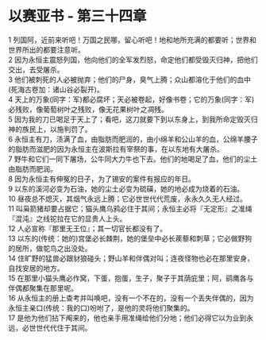 # 以赛亚书 - 第三十四章
  
 1 列国阿，近前来听吧！万国之民哪，留心听吧！地和地所充满的都要听；世界和世界所出的都要注意听。  
 2 因为永恒主震怒列国，他向他们的全军发烈怒，命定他们都受毁灭归神，把他们交出，去受屠杀。  
 3 他们被刺死的人必被抛弃；他们的尸身，臭气上腾；众山都溶化于他们的血中(死海古卷加：诸山谷必裂开)。  
 4 天上的万象(同字：军)都必腐坏；天必被卷起，好像书卷；它的万象(同字：军)必残败，像葡萄树叶之残败，像无花果树叶之凋残。  
 5 因为我的刀已喝足于天上了；看吧，这刀就要下到以东身上，到我所命定毁灭归神的族民上，以施判罚了。  
 6 永恒主有刀，渍满了血，由脂肪而肥润的，由小绵羊和公山羊的血，公绵羊腰子的脂肪而滋肥的因为永恒主在波斯拉有宰祭的事，在以东地有大屠杀。  
 7 野牛和它们一同下屠场，公牛同大力牛也下去。他们的地喝足了血，他们的尘土由脂肪而肥润。  
 8 因为永恒主有伸冤的日子，为了锡安的案件有报应的年日。  
 9 以东的溪河必变为石油，她的尘土必变为硫磺，她的地必成为烧着的石油。  
 10 昼夜总不熄灭，其烟气永远上腾；它必世世代代荒废，永永久久无人经过。  
 11 叫枭箭猪却要占据它；猫头鹰乌鸦必住于其间；永恒主必将『无定形』之准绳『混沌』之线铊拉在它的显贵人上头。  
 12 人必宣称『那里无王位』；其一切官长都没有了。  
 13 以东的(传统：她的)宫堡必长棘荆，她的堡垒中必长蒺藜和刺草；它必做野狗的居所，做鸵鸟之出没处。  
 14 住旷野的猛兽必跟豺狼碰头；野山羊和伴偶对叫；连夜怪物也必在那里安身，自找安居的地方。  
 15 在那里小猫头鹰必作窝，下蛋，抱蛋，生子，聚子于其荫庇里；阿，鹞鹰各与伴偶都聚集在那里呢。  
 16 从永恒主的册上查考并叫唤吧，没有一个不在的，没有一个丢失伴偶的，因为永恒主亲口(传统：我的口)吩咐了，是他的灵将他们聚集的。  
 17 是他为他们拈下阄来的，他也亲手用准绳给他们分地；他们必得它以为业到永远，必世世代代住于其间。